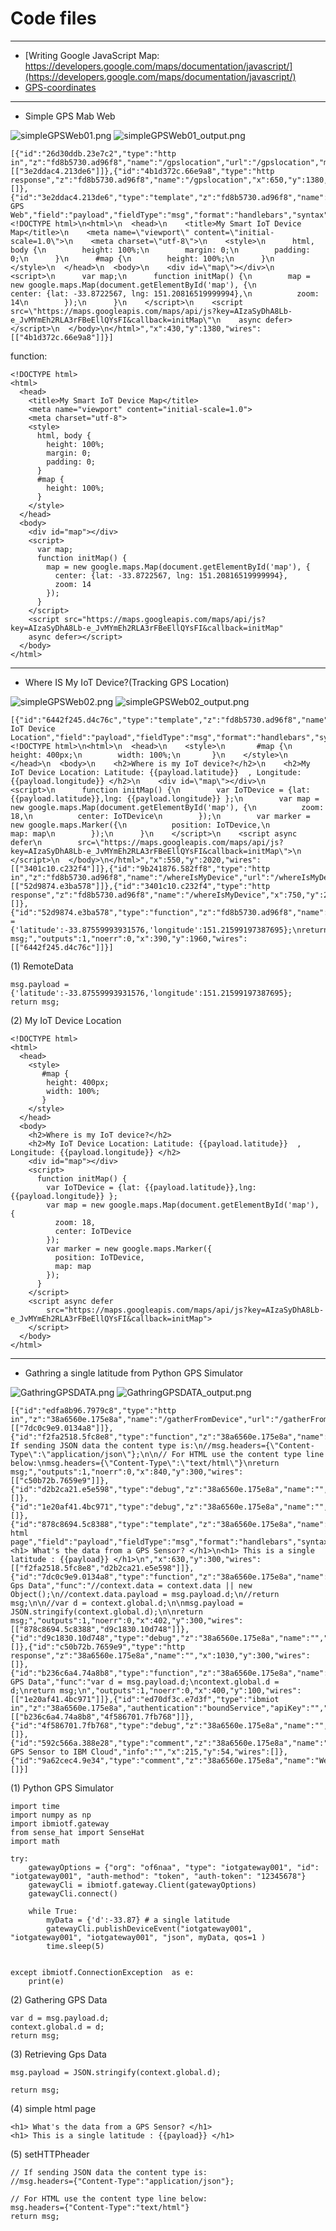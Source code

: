 # Code files

***

* [Writing Google JavaScript Map: https://developers.google.com/maps/documentation/javascript/](https://developers.google.com/maps/documentation/javascript/)
* [GPS-coordinates](http://www.gps-coordinates.net/)


***

* Simple GPS Mab Web

![simpleGPSWeb01.png](https://github.com/leehaesung/NodeRED/blob/master/02_CodeFiles/04_GPS_Web/simpleGPSWeb01.png)
![simpleGPSWeb01_output.png](https://github.com/leehaesung/NodeRED/blob/master/02_CodeFiles/04_GPS_Web/simpleGPSWeb01_output.png)
```````````````````````````````````````````````````
[{"id":"26d30ddb.23e7c2","type":"http in","z":"fd8b5730.ad96f8","name":"/gpslocation","url":"/gpslocation","method":"get","swaggerDoc":"","x":190,"y":1380,"wires":[["3e2ddac4.213de6"]]},{"id":"4b1d372c.66e9a8","type":"http response","z":"fd8b5730.ad96f8","name":"/gpslocation","x":650,"y":1380,"wires":[]},{"id":"3e2ddac4.213de6","type":"template","z":"fd8b5730.ad96f8","name":"Simple GPS Web","field":"payload","fieldType":"msg","format":"handlebars","syntax":"mustache","template":"<!DOCTYPE html>\n<html>\n  <head>\n    <title>My Smart IoT Device Map</title>\n    <meta name=\"viewport\" content=\"initial-scale=1.0\">\n    <meta charset=\"utf-8\">\n    <style>\n      html, body {\n        height: 100%;\n        margin: 0;\n        padding: 0;\n      }\n      #map {\n        height: 100%;\n      }\n    </style>\n  </head>\n  <body>\n    <div id=\"map\"></div>\n    <script>\n      var map;\n      function initMap() {\n        map = new google.maps.Map(document.getElementById('map'), {\n          center: {lat: -33.8722567, lng: 151.20816519999994},\n          zoom: 14\n        });\n      }\n    </script>\n    <script src=\"https://maps.googleapis.com/maps/api/js?key=AIzaSyDhA8Lb-e_JvMYmEh2RLA3rFBeEllQYsFI&callback=initMap\"\n    async defer></script>\n  </body>\n</html>","x":430,"y":1380,"wires":[["4b1d372c.66e9a8"]]}]
```````````````````````````````````````````````````

function:
```````````````````````````````````````````````````
<!DOCTYPE html>
<html>
  <head>
    <title>My Smart IoT Device Map</title>
    <meta name="viewport" content="initial-scale=1.0">
    <meta charset="utf-8">
    <style>
      html, body {
        height: 100%;
        margin: 0;
        padding: 0;
      }
      #map {
        height: 100%;
      }
    </style>
  </head>
  <body>
    <div id="map"></div>
    <script>
      var map;
      function initMap() {
        map = new google.maps.Map(document.getElementById('map'), {
          center: {lat: -33.8722567, lng: 151.20816519999994},
          zoom: 14
        });
      }
    </script>
    <script src="https://maps.googleapis.com/maps/api/js?key=AIzaSyDhA8Lb-e_JvMYmEh2RLA3rFBeEllQYsFI&callback=initMap"
    async defer></script>
  </body>
</html>
```````````````````````````````````````````````````

***

* Where IS My IoT Device?(Tracking GPS Location)

![simpleGPSWeb02.png](https://github.com/leehaesung/NodeRED/blob/master/02_CodeFiles/04_GPS_Web/simpleGPSWeb02.png)
![simpleGPSWeb02_output.png](https://github.com/leehaesung/NodeRED/blob/master/02_CodeFiles/04_GPS_Web/simpleGPSWeb02_output.png)
```````````````````````````````````````````````````
[{"id":"6442f245.d4c76c","type":"template","z":"fd8b5730.ad96f8","name":"My IoT Device Location","field":"payload","fieldType":"msg","format":"handlebars","syntax":"mustache","template":"<!DOCTYPE html>\n<html>\n  <head>\n    <style>\n       #map {\n        height: 400px;\n        width: 100%;\n       }\n    </style>\n  </head>\n  <body>\n    <h2>Where is my IoT device?</h2>\n    <h2>My IoT Device Location: Latitude: {{payload.latitude}}  , Longitude: {{payload.longitude}} </h2>\n    <div id=\"map\"></div>\n    <script>\n      function initMap() {\n        var IoTDevice = {lat: {{payload.latitude}},lng: {{payload.longitude}} };\n        var map = new google.maps.Map(document.getElementById('map'), {\n          zoom: 18,\n          center: IoTDevice\n        });\n        var marker = new google.maps.Marker({\n          position: IoTDevice,\n          map: map\n        });\n      }\n    </script>\n    <script async defer\n        src=\"https://maps.googleapis.com/maps/api/js?key=AIzaSyDhA8Lb-e_JvMYmEh2RLA3rFBeEllQYsFI&callback=initMap\">\n    </script>\n  </body>\n</html>","x":550,"y":2020,"wires":[["3401c10.c232f4"]]},{"id":"9b241876.582ff8","type":"http in","z":"fd8b5730.ad96f8","name":"/whereIsMyDevice","url":"/whereIsMyDevice","method":"get","swaggerDoc":"","x":250,"y":1900,"wires":[["52d9874.e3ba578"]]},{"id":"3401c10.c232f4","type":"http response","z":"fd8b5730.ad96f8","name":"/whereIsMyDevice","x":750,"y":2080,"wires":[]},{"id":"52d9874.e3ba578","type":"function","z":"fd8b5730.ad96f8","name":"RemoteData","func":"msg.payload = {'latitude':-33.87559993931576,'longitude':151.21599197387695};\nreturn msg;","outputs":1,"noerr":0,"x":390,"y":1960,"wires":[["6442f245.d4c76c"]]}]
```````````````````````````````````````````````````

(1) RemoteData
```````````````````````````````````````````````````
msg.payload = {'latitude':-33.87559993931576,'longitude':151.21599197387695};
return msg;
```````````````````````````````````````````````````

(2) My IoT Device Location
```````````````````````````````````````````````````
<!DOCTYPE html>
<html>
  <head>
    <style>
       #map {
        height: 400px;
        width: 100%;
       }
    </style>
  </head>
  <body>
    <h2>Where is my IoT device?</h2>
    <h2>My IoT Device Location: Latitude: {{payload.latitude}}  , Longitude: {{payload.longitude}} </h2>
    <div id="map"></div>
    <script>
      function initMap() {
        var IoTDevice = {lat: {{payload.latitude}},lng: {{payload.longitude}} };
        var map = new google.maps.Map(document.getElementById('map'), {
          zoom: 18,
          center: IoTDevice
        });
        var marker = new google.maps.Marker({
          position: IoTDevice,
          map: map
        });
      }
    </script>
    <script async defer
        src="https://maps.googleapis.com/maps/api/js?key=AIzaSyDhA8Lb-e_JvMYmEh2RLA3rFBeEllQYsFI&callback=initMap">
    </script>
  </body>
</html>
```````````````````````````````````````````````````

***

* Gathring a single latitude from Python GPS Simulator

![GathringGPSDATA.png](https://github.com/leehaesung/NodeRED/blob/master/02_CodeFiles/04_GPS_Web/GathringGPSDATA.png)
![GathringGPSDATA_output.png](https://github.com/leehaesung/NodeRED/blob/master/02_CodeFiles/04_GPS_Web/GathringGPSDATA_output.png)
```````````````````````````````````````````````````
[{"id":"edfa8b96.7979c8","type":"http in","z":"38a6560e.175e8a","name":"/gatherFromDevice","url":"/gatherFromDevice","method":"get","swaggerDoc":"","x":170,"y":300,"wires":[["7dc0c9e9.0134a8"]]},{"id":"f2fa2518.5fc8e8","type":"function","z":"38a6560e.175e8a","name":"setHTTPheader","func":"// If sending JSON data the content type is:\n//msg.headers={\"Content-Type\":\"application/json\"};\n\n// For HTML use the content type line below:\nmsg.headers={\"Content-Type\":\"text/html\"}\nreturn msg;","outputs":1,"noerr":0,"x":840,"y":300,"wires":[["c50b72b.7659e9"]]},{"id":"d2b2ca21.e5e598","type":"debug","z":"38a6560e.175e8a","name":"","active":true,"console":"false","complete":"false","x":830,"y":340,"wires":[]},{"id":"1e20af41.4bc971","type":"debug","z":"38a6560e.175e8a","name":"","active":true,"console":"false","complete":"false","x":610,"y":100,"wires":[]},{"id":"878c8694.5c8388","type":"template","z":"38a6560e.175e8a","name":"simple html page","field":"payload","fieldType":"msg","format":"handlebars","syntax":"mustache","template":"<h1> What's the data from a GPS Sensor? </h1>\n<h1> This is a single latitude : {{payload}} </h1>\n","x":630,"y":300,"wires":[["f2fa2518.5fc8e8","d2b2ca21.e5e598"]]},{"id":"7dc0c9e9.0134a8","type":"function","z":"38a6560e.175e8a","name":"Retrieving Gps Data","func":"//context.data = context.data || new Object();\n//context.data.payload = msg.payload.d;\n//return msg;\n\n//var d = context.global.d;\n\nmsg.payload = JSON.stringify(context.global.d);\n\nreturn msg;","outputs":1,"noerr":0,"x":402,"y":300,"wires":[["878c8694.5c8388","d9c1830.10d748"]]},{"id":"d9c1830.10d748","type":"debug","z":"38a6560e.175e8a","name":"","active":true,"console":"false","complete":"false","x":611,"y":340,"wires":[]},{"id":"c50b72b.7659e9","type":"http response","z":"38a6560e.175e8a","name":"","x":1030,"y":300,"wires":[]},{"id":"b236c6a4.74a8b8","type":"function","z":"38a6560e.175e8a","name":"Gathering GPS Data","func":"var d = msg.payload.d;\ncontext.global.d = d;\nreturn msg;\n","outputs":1,"noerr":0,"x":400,"y":100,"wires":[["1e20af41.4bc971"]]},{"id":"ed70df3c.e7d3f","type":"ibmiot in","z":"38a6560e.175e8a","authentication":"boundService","apiKey":"","inputType":"evt","deviceId":"iotgateway001","applicationId":"","deviceType":"iotgateway001","eventType":"+","commandType":"","format":"json","name":"iotgateway001","service":"registered","allDevices":"","allApplications":"","allDeviceTypes":"","allEvents":true,"allCommands":"","allFormats":"","qos":0,"x":170,"y":100,"wires":[["b236c6a4.74a8b8","4f586701.7fb768"]]},{"id":"4f586701.7fb768","type":"debug","z":"38a6560e.175e8a","name":"","active":true,"console":"false","complete":"false","x":370,"y":160,"wires":[]},{"id":"592c566a.388e28","type":"comment","z":"38a6560e.175e8a","name":"From GPS Sensor to IBM Cloud","info":"","x":215,"y":54,"wires":[]},{"id":"9a62cec4.9e34","type":"comment","z":"38a6560e.175e8a","name":"Web","info":"","x":130,"y":260,"wires":[]}]
```````````````````````````````````````````````````

(1) Python GPS Simulator
```````````````````````````````````````````````````
import time
import numpy as np
import ibmiotf.gateway
from sense_hat import SenseHat
import math

try:
    gatewayOptions = {"org": "of6naa", "type": "iotgateway001", "id": "iotgateway001", "auth-method": "token", "auth-token": "12345678"}
    gatewayCli = ibmiotf.gateway.Client(gatewayOptions)
    gatewayCli.connect()

    while True:
        myData = {'d':-33.87} # a single latitude
        gatewayCli.publishDeviceEvent("iotgateway001", "iotgateway001", "iotgateway001", "json", myData, qos=1 )
        time.sleep(5)


except ibmiotf.ConnectionException  as e:
    print(e)
```````````````````````````````````````````````````

(2) Gathering GPS Data
```````````````````````````````````````````````````
var d = msg.payload.d;
context.global.d = d;
return msg;
```````````````````````````````````````````````````

(3) Retrieving Gps Data
```````````````````````````````````````````````````
msg.payload = JSON.stringify(context.global.d);

return msg;
```````````````````````````````````````````````````

(4) simple html page
```````````````````````````````````````````````````
<h1> What's the data from a GPS Sensor? </h1>
<h1> This is a single latitude : {{payload}} </h1>
```````````````````````````````````````````````````

(5) setHTTPheader
```````````````````````````````````````````````````
// If sending JSON data the content type is:
//msg.headers={"Content-Type":"application/json"};

// For HTML use the content type line below:
msg.headers={"Content-Type":"text/html"}
return msg;
```````````````````````````````````````````````````







